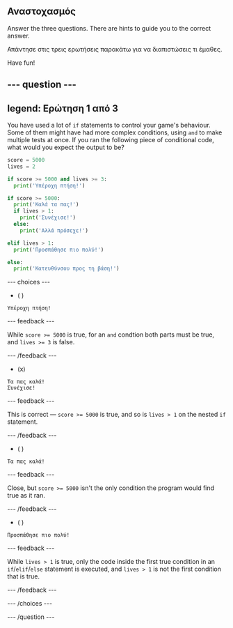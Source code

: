 ## Αναστοχασμός

Answer the three questions. There are hints to guide you to the correct answer.

Απάντησε στις τρεις ερωτήσεις παρακάτω για να διαπιστώσεις τι έμαθες.

Have fun!

--- question ---
---
legend: Ερώτηση 1 από 3
---

You have used a lot of `if` statements to control your game's behaviour. Some of them might have had more complex conditions, using `and` to make multiple tests at once. If you ran the following piece of conditional code, what would you expect the output to be?

```python
score = 5000
lives = 2

if score >= 5000 and lives >= 3:
  print('Υπέροχη πτήση!')

if score >= 5000: 
  print('Καλά τα πας!')
  if lives > 1:
    print('Συνέχισε!')
  else:
    print('Αλλά πρόσεχε!')

elif lives > 1:
  print('Προσπάθησε πιο πολύ!')

else:
  print('Κατευθύνσου προς τη βάση!')
```

--- choices ---

- ( )
```
Υπέροχη πτήση!
```
  --- feedback ---

While `score >= 5000` is true, for an `and` condtion both parts must be true, and `lives >= 3` is false.

  --- /feedback ---

- (x)
```
Τα πας καλά!
Συνέχισε!
```
  --- feedback ---

This is correct — `score >= 5000` is true, and so is `lives > 1` on the nested `if` statement.

  --- /feedback ---

- ( )
```
Τα πας καλά!
```
  --- feedback ---

Close, but `score >= 5000` isn't the only condition the program would find true as it ran.

  --- /feedback ---

- ( )
```
Προσπάθησε πιο πολύ!
```
  --- feedback ---

While `lives > 1` is true, only the code inside the first true condition in an `if`/`elif`/`else` statement is executed, and `lives > 1` is not the first condition that is true.

  --- /feedback ---

--- /choices ---

--- /question ---
